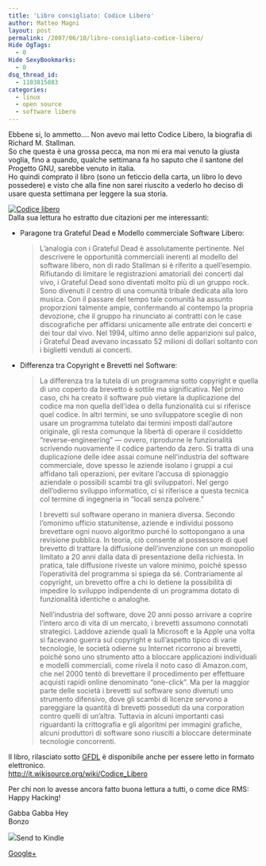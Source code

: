 ```yaml
---
title: 'Libro consigliato: Codice Libero'
author: Matteo Magni
layout: post
permalink: /2007/06/10/libro-consigliato-codice-libero/
Hide OgTags:
  - 0
Hide SexyBookmarks:
  - 0
dsq_thread_id:
  - 1103815083
categories:
  - linux
  - open source
  - software libero
---
```

Ebbene si, lo ammetto&#8230;. Non avevo mai letto Codice Libero, la biografia di Richard M. Stallman.  
So che questa è una grossa pecca, ma non mi era mai venuto la giusta voglia, fino a quando, qualche settimana fa ho saputo che il santone del Progetto GNU, sarebbe venuto in italia.  
Ho quindi comprato il libro (sono un feticcio della carta, un libro lo devo possedere) e visto che alla fine non sarei riuscito a vederlo ho deciso di usare questa settimana per leggere la sua storia.

<a href='http://www.apogeonline.com/webzine/2003/01/14/10/200301141001' rel='www.apogeonline.com/webzine/2003/01/14/10/200301141001' title='Codice libero'><img src='http://magni.me/wp-content/uploads/2007/06/codicelibero-ico.jpg' alt='Codice libero' /></a>  
Dalla sua lettura ho estratto due citazioni per me interessanti:

*   Paragone tra Grateful Dead e Modello commerciale Software Libero:  
    > L&#8217;analogia con i Grateful Dead è assolutamente pertinente. Nel descrivere le opportunità commerciali inerenti al modello del software libero, non di rado Stallman si è riferito a quell&#8217;esempio. Rifiutando di limitare le registrazioni amatoriali dei concerti dal vivo, i Grateful Dead sono diventati molto più di un gruppo rock. Sono divenuti il centro di una comunità tribale dedicata alla loro musica. Con il passare del tempo tale comunità ha assunto proporzioni talmente ampie, confermando al contempo la propria devozione, che il gruppo ha rinunciato ai contratti con le case discografiche per affidarsi unicamente alle entrate dei concerti e dei tour dal vivo. Nel 1994, ultimo anno delle apparizioni sul palco, i Grateful Dead avevano incassato 52 milioni di dollari soltanto con i biglietti venduti ai concerti. 

*   Differenza tra Copyright e Brevetti nel Software:  
    > La differenza tra la tutela di un programma sotto copyright e quella di uno coperto da brevetto è sottile ma significativa. Nel primo caso, chi ha creato il software può vietare la duplicazione del codice ma non quella dell&#8217;idea o della funzionalità cui si riferisce quel codice. In altri termini, se uno sviluppatore sceglie di non usare un programma tutelato dai termini imposti dall&#8217;autore originale, gli resta comunque la libertà di operare il cosiddetto &#8220;reverse-engineering&#8221; — ovvero, riprodurne le funzionalità scrivendo nuovamente il codice partendo da zero. Si tratta di una duplicazione delle idee assai comune nell&#8217;industria del software commerciale, dove spesso le aziende isolano i gruppi a cui affidano tali operazioni, per evitare l&#8217;accusa di spionaggio aziendale o possibili scambi tra gli sviluppatori. Nel gergo dell&#8217;odierno sviluppo informatico, ci si riferisce a questa tecnica col termine di ingegneria in &#8220;locali senza polvere.&#8221;
    > 
    > I brevetti sul software operano in maniera diversa. Secondo l&#8217;omonimo ufficio statunitense, aziende e individui possono brevettare ogni nuovo algoritmo purché lo sottopongano a una revisione pubblica. In teoria, ciò consente al possessore di quel brevetto di trattare la diffusione dell&#8217;invenzione con un monopolio limitato a 20 anni dalla data di presentazione della richiesta. In pratica, tale diffusione riveste un valore minimo, poiché spesso l&#8217;operatività del programma si spiega da sé. Contrariamente al copyright, un brevetto offre a chi lo detiene la possibilità di impedire lo sviluppo indipendente di un programma dotato di funzionalità identiche o analoghe.
    > 
    > Nell&#8217;industria del software, dove 20 anni posso arrivare a coprire l&#8217;intero arco di vita di un mercato, i brevetti assumono connotati strategici. Laddove aziende quali la Microsoft e la Apple una volta si facevano guerra sul copyright e sull&#8217;aspetto tipico di varie tecnologie, le società odierne su Internet ricorrono ai brevetti, poiché sono uno strumento atto a bloccare applicazioni individuali e modelli commerciali, come rivela il noto caso di Amazon.com, che nel 2000 tentò di brevettare il procedimento per effettuare acquisti rapidi online denominato &#8220;one-click&#8221;. Ma per la maggior parte delle società i brevetti sul software sono divenuti uno strumento difensivo, dove gli scambi di licenze servono a pareggiare la quantità di brevetti posseduti da una corporation contro quelli di un&#8217;altra. Tuttavia in alcuni importanti casi riguardanti la crittografia e gli algoritmi per immagini grafiche, alcuni produttori di software sono riusciti a bloccare determinate tecnologie concorrenti.

Il libro, rilasciato sotto [GFDL][1] è disponibile anche per essere letto in formato elettronico.  
<http://it.wikisource.org/wiki/Codice_Libero>

Per chi non lo avesse ancora fatto buona lettura a tutti, o come dice RMS: Happy Hacking!

Gabba Gabba Hey  
Bonzo

<div class='kindleWidget kindleLight' >
  <img src="http://magni.me/wp-content/plugins/send-to-kindle/media/white-15.png" /><span>Send to Kindle</span>
</div>

<a rel="author" href="https://plus.google.com/111433366670841346629?rel=author"  >Google+</a>

 [1]: http://it.wikipedia.org/wiki/GNU_Free_Documentation_License